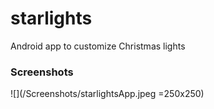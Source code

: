 # starlights
Android app to customize Christmas lights 

### Screenshots
  ![](/Screenshots/starlightsApp.jpeg =250x250)
